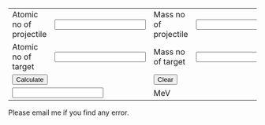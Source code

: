 <form Name="calc">
<table id="calc">
<tr>
<td colspan=1> Atomic no of projectile</td> 
<td colspan=1><input id="btn" name="displayZproj" onkeypress="return event.charCode >= 48 && event.charCode <= 57" type="text"></td>
<!--<td style="displayZproj:none"><input name="M" type="number"></td>-->
<td colspan=1>Mass no of projectile</td>
<td colspan=1><input id="btn" name="displayAproj" onkeypress="return event.charCode >= 48 && event.charCode <= 57" type="text"></td>
</tr>
<tr>
<td colspan=1>Atomic no of target</td>
<td colspan=1><input id="btn" name="displayZtarget" onkeypress="return event.charCode >= 48 && event.charCode <= 57" type="text"></td>
<td colspan=1>Mass no of target</td>
<td colspan=1><input id="btn" name="displayAtarget" onkeypress="return event.charCode >= 48 && event.charCode <= 57" type="text"></td>
</tr>
<tr>
<td colspan=2><input id="btn" type=button value="Calculate" OnClick="calc.displayCB.value=1.1998*calc.displayZproj.value*calc.displayZtarget.value/(Math.pow(calc.displayAproj.value,1/3)+Math.pow(calc.displayAtarget.value,1/3))"></td>
<td colspan=2><input id="btn" type=button value="Clear" OnClick="calc.displayCB.value=' ',calc.displayZproj.value=' ',calc.displayAproj.value=' ',calc.displayZtarget.value=' ',calc.displayAtarget.value=' '"></td>
</tr>
<tr>
<td colspan=2><input id="btn" name="displayCB" onkeypress="return event.charCode >= 48 && event.charCode <= 57" type="text"></td>
<td colspan=2>MeV</td>
</tr>
</table>
</form>

Please email me if you find any error.


